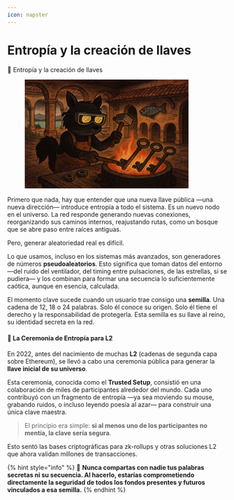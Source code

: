 ```yaml
---
icon: napster
---
```


# Entropía y la creación de llaves

🔑 Entropía y la creación de llaves

<figure><img src="../.gitbook/assets/image.png" alt="" width="375"><figcaption></figcaption></figure>

Primero que nada, hay que entender que una nueva llave pública —una nueva dirección— introduce entropía a todo el sistema. Es un nuevo nodo en el universo. La red responde generando nuevas conexiones, reorganizando sus caminos internos, reajustando rutas, como un bosque que se abre paso entre raíces antiguas.

Pero, generar aleatoriedad real es difícil.

Lo que usamos, incluso en los sistemas más avanzados, son generadores de números **pseudoaleatorios**. Esto significa que toman datos del entorno —del ruido del ventilador, del timing entre pulsaciones, de las estrellas, si se pudiera— y los combinan para formar una secuencia lo suficientemente caótica, aunque en esencia, calculada.

El momento clave sucede cuando un usuario trae consigo una **semilla**. Una cadena de 12, 18 o 24 palabras. Solo él conoce su origen. Solo él tiene el derecho y la responsabilidad de protegerla. Esta semilla es su llave al reino, su identidad secreta en la red.

#### 🔮 La Ceremonia de Entropía para L2

En 2022, antes del nacimiento de muchas **L2** (cadenas de segunda capa sobre Ethereum), se llevó a cabo una ceremonia pública para generar la **llave inicial de su universo**.

Esta ceremonia, conocida como el **Trusted Setup**, consistió en una colaboración de miles de participantes alrededor del mundo. Cada uno contribuyó con un fragmento de entropía —ya sea moviendo su mouse, grabando ruidos, o incluso leyendo poesía al azar— para construir una única clave maestra.

> El principio era simple: **si al menos uno de los participantes no mentía, la clave sería segura**.

Esto sentó las bases criptográficas para zk-rollups y otras soluciones L2 que ahora validan millones de transacciones.

{% hint style="info" %}
🙈 **Nunca compartas con nadie tus palabras secretas ni su secuencia. Al hacerlo, estarías comprometiendo directamente la seguridad de todos los fondos presentes y futuros vinculados a esa semilla.**
{% endhint %}

